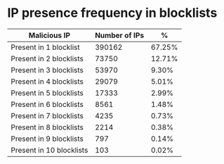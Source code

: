 # IP presence frequency in blocklists
| Malicious IP | Number of IPs | % |
|----|----|----|
| Present in 1 blocklist | 390162 | 67.25% |
| Present in 2 blocklists | 73750 | 12.71% |
| Present in 3 blocklists | 53970 | 9.30% |
| Present in 4 blocklists | 29079 | 5.01% |
| Present in 5 blocklists | 17333 | 2.99% |
| Present in 6 blocklists | 8561 | 1.48% |
| Present in 7 blocklists | 4235 | 0.73% |
| Present in 8 blocklists | 2214 | 0.38% |
| Present in 9 blocklists | 797 | 0.14% |
| Present in 10 blocklists | 103 | 0.02% |
